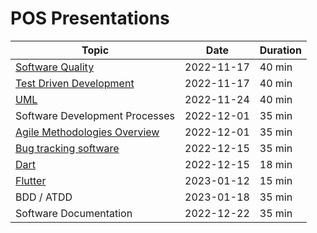 # POS Presentations

| Topic                          | Date       | Duration |
| ------------------------------ | ---------- | -------- |
| [Software Quality](software_quality/)               | 2022-11-17 | 40 min   |
| [Test Driven Development](test_driven_development/)        | 2022-11-17 | 40 min   |
| [UML](uml/)                            | 2022-11-24 | 40 min   |
| Software Development Processes | 2022-12-01 | 35 min   |
| [Agile Methodologies Overview](AgileSoftwareDevelopment/)   | 2022-12-01 | 35 min   |
| [Bug tracking software](Bug_tracking_software/)          | 2022-12-15 | 35 min   |
| [Dart](Dart/)                           | 2022-12-15 | 18 min   |
| [Flutter](flutter/)                        | 2023-01-12 | 15 min   |
| BDD / ATDD                     | 2023-01-18 | 35 min   |
| Software Documentation         | 2022-12-22 | 35 min   |
